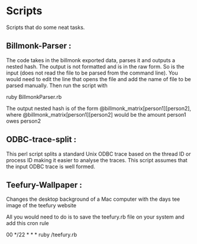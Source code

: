 Scripts
=======

Scripts that do some neat tasks. 

Billmonk-Parser :
-----------------

The code takes in the billmonk exported data, parses it and outputs a nested hash. The output is not formatted and is in the raw form. So is the input (does not read the file to be parsed from the command line). You would need to edit the line that opens the file and add the name of file to be parsed manually. Then run the script with

ruby BillmonkParser.rb

The output nested hash is of the form @billmonk_matrix[person1][person2], where @billmonk_matrix[person1][person2] would be the amount person1 owes person2



ODBC-trace-split :
------------------

This perl script splits a standard Unix ODBC trace based on the thread ID or process ID making it easier to analyse the traces. This script assumes that the input ODBC trace is well formed.



Teefury-Wallpaper :
-------------------

Changes the desktop background of a Mac computer with the days tee image of the teefury website

All you would need to do is to save the teefury.rb file on your system and add this cron rule 

00 */22 *  * * ruby <location-of-the-script>/teefury.rb
